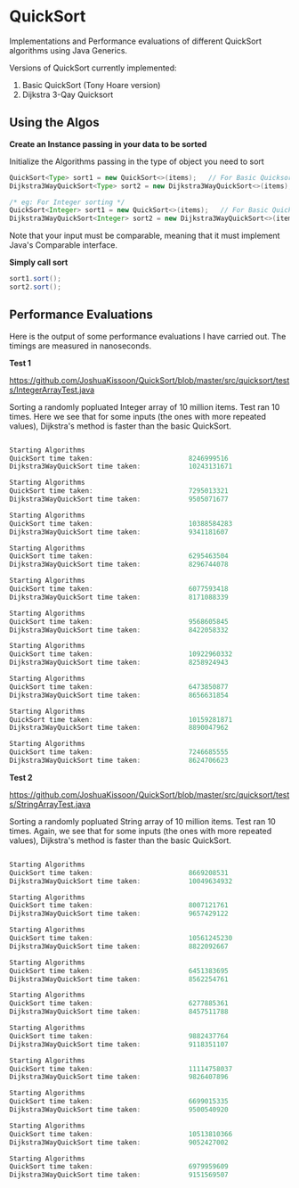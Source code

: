QuickSort
=========

Implementations and Performance evaluations of different QuickSort algorithms using Java Generics.

Versions of QuickSort currently implemented:
1. Basic QuickSort (Tony Hoare version)
2. Dijkstra 3-Qay Quicksort


Using the Algos
---------------

**Create an Instance passing in your data to be sorted**

Initialize the Algorithms passing in the type of object you need to sort

```Java
QuickSort<Type> sort1 = new QuickSort<>(items);   // For Basic Quicksort
Dijkstra3WayQuickSort<Type> sort2 = new Dijkstra3WayQuickSort<>(items);  // For Dijkstra's method

/* eg: For Integer sorting */
QuickSort<Integer> sort1 = new QuickSort<>(items);   // For Basic Quicksort
Dijkstra3WayQuickSort<Integer> sort2 = new Dijkstra3WayQuickSort<>(items);  // For Dijkstra's method

```
Note that your input must be comparable, meaning that it must implement Java's Comparable interface.


**Simply call sort**
```Java
sort1.sort();
sort2.sort();
```


Performance Evaluations
-----------------------
Here is the output of some performance evaluations I have carried out. The timings are measured in nanoseconds.

**Test 1**

https://github.com/JoshuaKissoon/QuickSort/blob/master/src/quicksort/tests/IntegerArrayTest.java

Sorting a randomly popluated Integer array of 10 million items. Test ran 10 times. Here we see that for some inputs (the ones with more repeated values), Dijkstra's method is faster than the basic QuickSort.

```Java

Starting Algorithms
QuickSort time taken:                        8246999516
Dijkstra3WayQuickSort time taken:            10243131671

Starting Algorithms
QuickSort time taken:                        7295013321
Dijkstra3WayQuickSort time taken:            9505071677

Starting Algorithms
QuickSort time taken:                        10388584283
Dijkstra3WayQuickSort time taken:            9341181607

Starting Algorithms
QuickSort time taken:                        6295463504
Dijkstra3WayQuickSort time taken:            8296744078

Starting Algorithms
QuickSort time taken:                        6077593418
Dijkstra3WayQuickSort time taken:            8171088339

Starting Algorithms
QuickSort time taken:                        9568605845
Dijkstra3WayQuickSort time taken:            8422058332

Starting Algorithms
QuickSort time taken:                        10922960332
Dijkstra3WayQuickSort time taken:            8258924943

Starting Algorithms
QuickSort time taken:                        6473850877
Dijkstra3WayQuickSort time taken:            8656631854

Starting Algorithms
QuickSort time taken:                        10159281871
Dijkstra3WayQuickSort time taken:            8890047962

Starting Algorithms
QuickSort time taken:                        7246685555
Dijkstra3WayQuickSort time taken:            8624706623

```

**Test 2**

https://github.com/JoshuaKissoon/QuickSort/blob/master/src/quicksort/tests/StringArrayTest.java

Sorting a randomly popluated String array of 10 million items. Test ran 10 times. Again, we see that for some inputs (the ones with more repeated values), Dijkstra's method is faster than the basic QuickSort.

```Java

Starting Algorithms
QuickSort time taken:                        8669208531
Dijkstra3WayQuickSort time taken:            10049634932

Starting Algorithms
QuickSort time taken:                        8007121761
Dijkstra3WayQuickSort time taken:            9657429122

Starting Algorithms
QuickSort time taken:                        10561245230
Dijkstra3WayQuickSort time taken:            8822092667

Starting Algorithms
QuickSort time taken:                        6451383695
Dijkstra3WayQuickSort time taken:            8562254761

Starting Algorithms
QuickSort time taken:                        6277885361
Dijkstra3WayQuickSort time taken:            8457511788

Starting Algorithms
QuickSort time taken:                        9882437764
Dijkstra3WayQuickSort time taken:            9118351107

Starting Algorithms
QuickSort time taken:                        11114758037
Dijkstra3WayQuickSort time taken:            9826407896

Starting Algorithms
QuickSort time taken:                        6699015335
Dijkstra3WayQuickSort time taken:            9500540920

Starting Algorithms
QuickSort time taken:                        10513810366
Dijkstra3WayQuickSort time taken:            9052427002

Starting Algorithms
QuickSort time taken:                        6979959609
Dijkstra3WayQuickSort time taken:            9151569507

```
